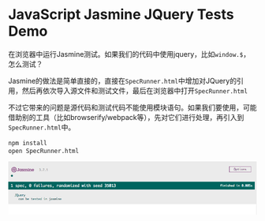 JavaScript Jasmine JQuery Tests Demo
=====================================

在浏览器中运行Jasmine测试。如果我们的代码中使用jquery，比如`window.$`，怎么测试？

Jasmine的做法是简单直接的，直接在`SpecRunner.html`中增加对JQuery的引用，然后再依次导入源文件和测试文件，最后在浏览器中打开`SpecRunner.html`

不过它带来的问题是源代码和测试代码不能使用模块语句。如果我们要使用，可能借助别的工具（比如browserify/webpack等），先对它们进行处理，再引入到`SpecRunner.html`中。

```
npm install
open SpecRunner.html
```

![demo](./images/demo.jpg)

